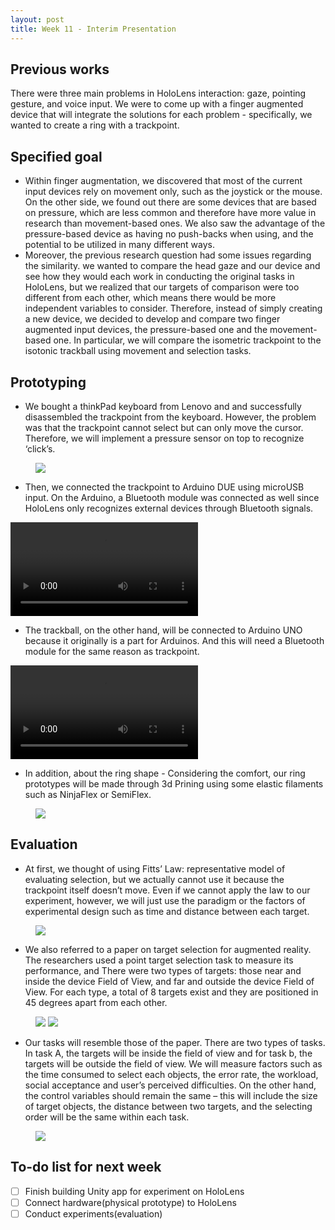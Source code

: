 ```yaml
---
layout: post
title: Week 11 - Interim Presentation
---
```


## Previous works
There were three main problems in HoloLens interaction: gaze, pointing gesture, and voice input. We were to come up with a finger augmented device that will integrate the solutions for each problem - specifically, we wanted to create a ring with a trackpoint.


## Specified goal
-   Within finger augmentation, we discovered that most of the current input devices rely on movement only, such as the joystick or the mouse. On the other side, we found out there are some devices that are based on pressure, which are less common and therefore have more value in research than movement-based ones. We also saw the advantage of the pressure-based device as having no push-backs when using, and the potential to be utilized in many different ways. 
-   Moreover, the previous research question had some issues regarding the similarity. we wanted to compare the head gaze and our device and see how they would each work in conducting the original tasks in HoloLens, but we realized that our targets of comparison were too different from each other, which means there would be more independent variables to consider. Therefore, instead of simply creating a new device, we decided to develop and compare two finger augmented input devices, the pressure-based one and the movement-based one. In particular, we will compare the isometric trackpoint to the isotonic trackball using movement and selection tasks. 
 

## Prototyping
-   We bought a thinkPad keyboard from Lenovo and and successfully disassembled the trackpoint from the keyboard. However, the problem was that the trackpoint cannot select but can only move the cursor. Therefore, we will implement a pressure sensor on top to recognize ‘click’s.

<figure>
    <img src="/img/structure.png">
</figure>

-   Then, we connected the trackpoint to Arduino DUE using microUSB input. On the Arduino, a Bluetooth module was connected as well since HoloLens only recognizes external devices through Bluetooth signals. 

<video controls>
  <source src="img/Trackball.mp4" type="video/mp4">
  Your browser does not support HTML5 video.
</video>

-   The trackball, on the other hand, will be connected to Arduino UNO because it originally is a part for Arduinos. And this will need a Bluetooth module for the same reason as trackpoint.
<video controls>
  <source src="img/Trackpoint+pressure_sensor.mp4" type="video/mp4">
  Your browser does not support HTML5 video.
</video>

-   In addition, about the ring shape - Considering the comfort, our ring prototypes will be made through 3d Prining using some elastic filaments such as NinjaFlex or SemiFlex. 

<figure>
    <img src="/img/ninjaflex.PNG">
</figure>


## Evaluation
-   At first, we thought of using Fitts’ Law: representative model of evaluating selection, but we actually cannot use it because the trackpoint itself doesn’t move. Even if we cannot apply the law to our experiment, however, we will just use the paradigm or the factors of experimental design such as time and distance between each target.

<figure>
    <img src="/img/fitts_law_paper.png">
</figure>

-   We also referred to a paper on target selection for augmented reality. The researchers used a point target selection task to measure its performance, and There were two types of targets: those near and inside the device Field of View, and far and outside the device Field of View. For each type, a total of 8 targets exist and they are positioned in 45 degrees apart from each other.

<figure>
    <img src="/img/pinpoint_paper.png">
    <img src="/img/experiment_example.jpg">
</figure>

-   Our tasks will resemble those of the paper. There are two types of tasks. In task A, the targets will be inside the field of view and for task b, the targets will be outside the field of view. We will measure factors such as the time consumed to select each objects, the error rate, the workload, social acceptance and user’s  perceived difficulties. On the other hand, the control variables should remain the same – this will include the size of target objects, the distance between two targets, and the selecting order will be the same within each task.
<figure>
    <img src="/img/tasks.png">
</figure>


## To-do list for next week

- [ ] Finish building Unity app for experiment on HoloLens
- [ ] Connect hardware(physical prototype) to HoloLens
- [ ] Conduct experiments(evaluation)
